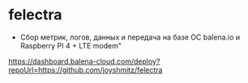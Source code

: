 # felectra

* Сбор метрик, логов, данных и передача на базе ОС balena.io и Raspberry PI 4 + LTE modem"

https://dashboard.balena-cloud.com/deploy?repoUrl=https://github.com/joyshmitz/felectra